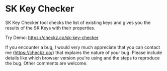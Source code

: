 # SK Key Checker
SK Key Checker tool checks the list of existing keys and gives you the results of the SK Keys with their properties.

Try Demo: https://checkz.co/sk-key-checker

If you encounter a bug, I would very much appreciate that you can contact me (https://checkz.co/) that explains the nature of your bug. Please include details like which browser version you're using and the steps to reproduce the bug. Other comments are welcome.
